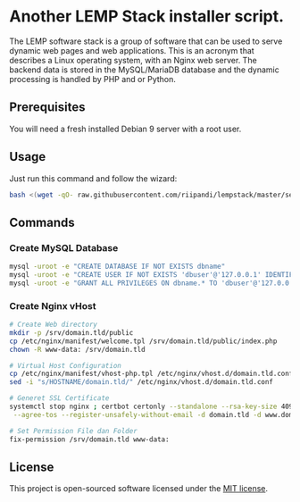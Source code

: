 # Another LEMP Stack installer script.

The LEMP software stack is a group of software that can be used to
serve dynamic web pages and web applications. This is an acronym
that describes a Linux operating system, with an Nginx web server.
The backend data is stored in the MySQL/MariaDB database and the
dynamic processing is handled by PHP and or Python.

## Prerequisites

You will need a fresh installed Debian 9 server with a root user.

## Usage

Just run this command and follow the wizard:

```bash
bash <(wget -qO- raw.githubusercontent.com/riipandi/lempstack/master/setup.sh)
```

## Commands

### Create MySQL Database

```bash
mysql -uroot -e "CREATE DATABASE IF NOT EXISTS dbname"
mysql -uroot -e "CREATE USER IF NOT EXISTS 'dbuser'@'127.0.0.1' IDENTIFIED BY 'dbpass'"
mysql -uroot -e "GRANT ALL PRIVILEGES ON dbname.* TO 'dbuser'@'127.0.0.1'; FLUSH PRIVILEGES"
```

### Create Nginx vHost

```bash
# Create Web directory
mkdir -p /srv/domain.tld/public
cp /etc/nginx/manifest/welcome.tpl /srv/domain.tld/public/index.php
chown -R www-data: /srv/domain.tld

# Virtual Host Configuration
cp /etc/nginx/manifest/vhost-php.tpl /etc/nginx/vhost.d/domain.tld.conf
sed -i "s/HOSTNAME/domain.tld/" /etc/nginx/vhost.d/domain.tld.conf

# Generet SSL Certificate
systemctl stop nginx ; certbot certonly --standalone --rsa-key-size 4096 \
 --agree-tos --register-unsafely-without-email -d domain.tld -d www.domain.tld

# Set Permission File dan Folder
fix-permission /srv/domain.tld www-data:
```

## License

This project is open-sourced software licensed under the
[MIT license](https://opensource.org/licenses/MIT).
